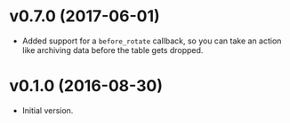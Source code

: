 # v0.7.0 (2017-06-01)

- Added support for a `before_rotate` callback, so you can take an action like
  archiving data before the table gets dropped.

# v0.1.0 (2016-08-30)

- Initial version.
